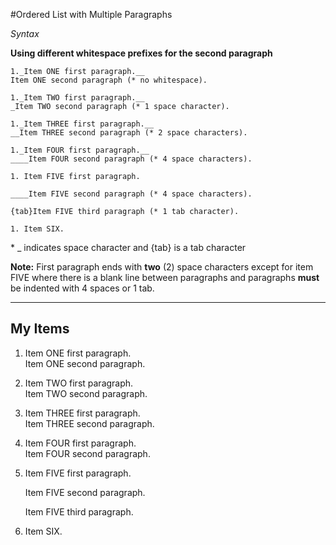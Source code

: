 ﻿<properties linkid="example-multi-paragraph-ordered-list" urlDisplayName="Ordered List with Multiple Paragraphs Example" pageTitle="Ordered List with Multiple Paragraphs Example" title="Ordered List with Multiple Paragraphs Example" metaKeywords="southworks" description="Test for the DPS Markdown Conversion." metaCanonical="" disqusComments="1" umbracoNaviHide="0" writer="f2bo" services="" solutions="" authors="" videoId="" scriptId="" />

#Ordered List with Multiple Paragraphs

*Syntax*

**Using different whitespace prefixes for the second paragraph**

```
1._Item ONE first paragraph.__
Item ONE second paragraph (* no whitespace).

1._Item TWO first paragraph.__
_Item TWO second paragraph (* 1 space character).

1._Item THREE first paragraph.__
__Item THREE second paragraph (* 2 space characters).

1._Item FOUR first paragraph.__
____Item FOUR second paragraph (* 4 space characters).

1. Item FIVE first paragraph.

____Item FIVE second paragraph (* 4 space characters).

{tab}Item FIVE third paragraph (* 1 tab character).

1. Item SIX.
```

\* _ indicates space character and {tab} is a tab character

**Note:** First paragraph ends with **two** (2) space characters except for item FIVE where there is a blank line between paragraphs and paragraphs **must** be indented with 4 spaces or 1 tab.

<hr />

## My Items

1. Item ONE first paragraph.  
Item ONE second paragraph.

1. Item TWO first paragraph.  
 Item TWO second paragraph.

1. Item THREE first paragraph.  
  Item THREE second paragraph.

1. Item FOUR first paragraph.  
    Item FOUR second paragraph.

1. Item FIVE first paragraph.

    Item FIVE second paragraph.

	Item FIVE third paragraph.

1. Item SIX.
